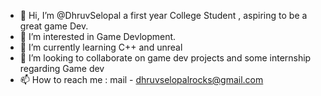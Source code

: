 - 👋 Hi, I’m @DhruvSelopal a first year College Student , aspiring to be a great game Dev.
- 👀 I’m interested in Game Devlopment.
- 🌱 I’m currently learning C++ and unreal
- 💞️ I’m looking to collaborate on game dev projects and some internship regarding Game dev 
- 📫 How to reach me :
    mail - dhruvselopalrocks@gmail.com

<!---
DhruvSelopal/DhruvSelopal is a ✨ special ✨ repository because its `README.md` (this file) appears on your GitHub profile.
You can click the Preview link to take a look at your changes.
--->
